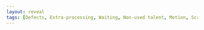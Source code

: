 ```yaml
---
layout: reveal
tags: [Defects, Extra-processing, Waiting, Non-used talent, Motion, Scrum]
---
```

<!-- _class: lead invert 
<!-- _paginate: false 
# Role of Scrum Master
+ Resolving impediments
+ Change agent
+ Coach
+ Mentor
![bg left:33%][horizon]
Note:
Objective:
    * IMHO the most important responsibilities of SM
    * Inspect and adapt applied to all fields
    * Needs to be "free agent" in a way to reason about the system
Agenda:
    * Knowing the answer, knowing right people
    * Guiding the team by asking questions and uncovering with them their strengths and weaknesses 
    * Noticing Watermelons and asking about them


---
# Resolving impediments

Note:

---
# Change agent
- Improvement backlog loop
- Information radiator
Note:

---
# Coach
- Levels
- Effective questions
Note:

---
# Mentor
- Let me show you
- Let's learn together
Note:

---
# Sources & further reading

[horizon]: ../imgs/dominik-lange-ZUvF7qEIcVI-unsplash.jpg "Photo by Dominik Lange on Unsplash https://unsplash.com/photos/ZUvF7qEIcVI"

